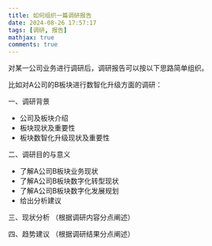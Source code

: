 ```yaml
---
title: 如何组织一篇调研报告
date: 2024-08-26 17:57:17
tags: [调研, 报告]
mathjax: true
comments: true
---
```


对某一公司业务进行调研后，调研报告可以按以下思路简单组织。

比如对A公司的B板块进行数智化升级方面的调研：

一、调研背景
- 公司及板块介绍
- 板块现状及重要性
- 板块数智化升级现状及重要性

二、调研目的与意义
- 了解A公司B板块业务现状
- 了解A公司B板块数字化转型现状
- 了解A公司B板块数字化发展规划
- 给出分析建议

三、现状分析
（根据调研内容分点阐述）

四、趋势建议
（根据调研结果分点阐述）